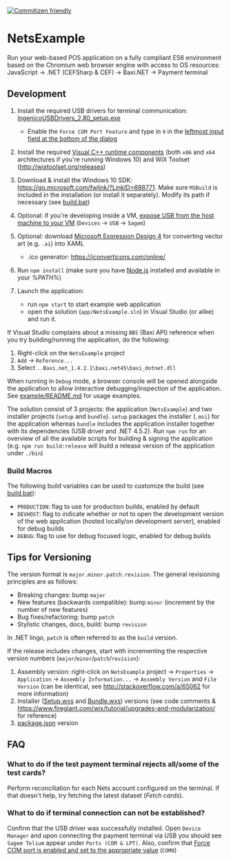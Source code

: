 [![Commitizen friendly](https://img.shields.io/badge/commitizen-friendly-brightgreen.svg)](http://commitizen.github.io/cz-cli/)

# NetsExample

Run your web-based POS application on a fully compliant ES6 environment based on the Chromium web browser engine with access to OS resources: JavaScript &rarr; .NET (CEFSharp & CEF) &rarr; Baxi.NET &rarr; Payment terminal

## Development

1. Install the required USB drivers for terminal communication: [IngenicoUSBDrivers_2.80_setup.exe](./IngenicoUSBDrivers_2.80/)

    * Enable the `Force COM Port Feature` and type in `9` in the [leftmost input field at the bottom of the dialog](./assets/images/force-com-port.png)

2. Install the required [Visual C++ runtime components](https://www.microsoft.com/en-us/download/details.aspx?id=40784) (both `x86` and `x64` architectures if you're running Windows 10) and WiX Toolset (http://wixtoolset.org/releases)

3. Download & install the Windows 10 SDK: https://go.microsoft.com/fwlink/?LinkID=698771. Make sure `MSBuild` is included in the installation (or install it separately). Modify its path if necessary (see [build.bat](./script/build/build.bat))

4. Optional: if you're developing inside a VM, [expose USB from the host machine to your VM](./assets/images/share-host-usb.jpeg) (`Devices` -> `USB` -> `Sagem`)

5. Optional: download [Microsoft Expression Design 4](https://www.microsoft.com/en-us/download/details.aspx?id=36180) for converting vector art (e.g. `.ai`) into XAML

    * .ico generator: https://iconverticons.com/online/

6. Run `npm install` (make sure you have [Node.js](https://nodejs.org/en/download/) installed and available in your _%PATH%_)

7. Launch the application:

    * run `npm start` to start example web application
    * open the solution (`app/NetsExample.sln`) in Visual Studio (or alike) and run it.

If Visual Studio complains about a missing `BBS` (Baxi API) reference when you try building/running the application, do the following:

  1. Right-click on the `NetsExample` project
  2. `Add` -> `Reference...`
  3. Select `..Baxi.net_1.4.2.1\baxi.net45\baxi_dotnet.dll`

When running in `Debug` mode, a browser console will be opened alongside the application to allow interactive debugging/inspection of the application. See [example/README.md](./example/README.md) for usage examples.

The solution consist of 3 projects: the application (`NetsExample`) and two installer projects (`setup` and `bundle`). `setup` packages the installer (`.msi`) for the application whereas `bundle` includes the application installer together with its dependencies (USB driver and .NET 4.5.2). Run `npm run` for an overview of all the available scripts for building & signing the application (e.g. `npm run build:release` will build a release version of the application under `./bin`)

### Build Macros

The following build variables can be used to customize the build (see [build.bat](./script/build/build.bat)):

* `PRODUCTION`: flag to use for production builds, enabled by default
* `DEVHOST`: flag to indicate whether or not to open the development version of the web application (hosted locally/on development server), enabled for debug builds
* `DEBUG`: flag to use for debug focused logic, enabled for debug builds

## Tips for Versioning

The version format is `major.minor.patch.revision`. The general revisioning principles are as follows:

* Breaking changes: bump `major`
* New features (backwards compatible): bump `minor` (increment by the number of new features)
* Bug fixes/refactoring: bump `patch`
* Stylistic changes, docs, build: bump `revision`

In .NET lingo, `patch` is often referred to as the `build` version.

If the release includes changes, start with incrementing the respective version numbers (`major`/`minor`/`patch`/`revision`):

1. Assembly version: right-click on `NetsExample` project -> `Properties` -> `Application` -> `Assembly Information...` -> `Assembly Version` and `File Version` (can be identical, see http://stackoverflow.com/a/65062 for more information)
2. Installer ([Setup.wxs](setup/Setup.wxs) and [Bundle.wxs](Bundle/bundle.wxs)) versions (see code comments & https://www.firegiant.com/wix/tutorial/upgrades-and-modularization/ for reference)
3. [package.json](./package.json) version

## FAQ

### What to do if the test payment terminal rejects all/some of the test cards?
Perform reconciliation for each Nets account configured on the terminal. If that doesn't help, try fetching the latest dataset (_Fetch cards_).

### What to do if terminal connection can not be established?
Confirm that the USB driver was successfully installed. Open `Device Manager` and upon connecting the payment terminal via USB you should see `Sagem Telium` appear under `Ports (COM & LPT)`. Also, confirm that [Force COM port is enabled and set to the appropriate value](./assets/images/com-port-settings.png) (`COM9`)
